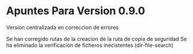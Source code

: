 # Apuntes Para Version 0.9.0

Version centralizada en correccion de errores

Se han corregido rutas de la creacion de la ruta de copia de seguridad
Se ha eliminado la verificacion de ficheros inecistentes (dir-file-search)